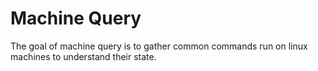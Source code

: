 # Machine Query

The goal of machine query is to gather common commands run on linux machines to understand their state.


